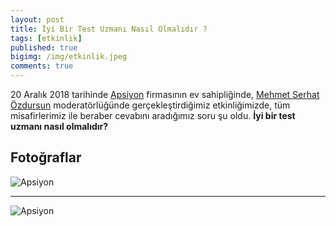 ```yaml
---
layout: post
title: İyi Bir Test Uzmanı Nasıl Olmalıdır ?
tags: [etkinlik]
published: true
bigimg: /img/etkinlik.jpeg
comments: true
---
```


20 Aralık 2018 tarihinde [Apsiyon](https://www.apsiyon.com/) firmasının ev sahipliğinde, [Mehmet Serhat Özdursun](https://tr.linkedin.com/in/mehmet-serhat-%C3%B6zdursun-79435741) moderatörlüğünde gerçekleştirdiğimiz etkinliğimizde, tüm misafirlerimiz ile beraber cevabını aradığımız soru şu oldu. **İyi bir test uzmanı nasıl olmalıdır?**

## Fotoğraflar
![Apsiyon](https://www.softwaretestingturkey.com/img/apsiyon_1.jpeg)

---

![Apsiyon](https://www.softwaretestingturkey.com/img/apsiyon_2.jpeg)
